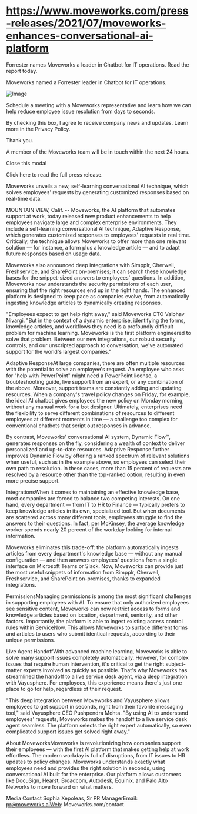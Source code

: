 # https://www.moveworks.com/press-releases/2021/07/moveworks-enhances-conversational-ai-platform

Forrester names Moveworks a leader in Chatbot for IT operations. Read the report today.

Moveworks named a Forrester leader in Chatbot for IT operations. 

![Image](https://www.moveworks.com/hubfs/img/site/qr-demo.png)

Schedule a meeting with a Moveworks representative and learn how we can help reduce employee issue resolution from days to seconds.

By checking this box, I agree to receive company news and updates. Learn more in the Privacy Policy.

Thank you.

A member of the Moveworks team will be in touch within the next 24 hours.



  Close this modal
  


Click here to read the full press release.

Moveworks unveils a new, self-learning conversational AI technique, which solves employees' requests by generating customized responses based on real-time data.

MOUNTAIN VIEW, Calif. -- Moveworks, the AI platform that automates support at work, today released new product enhancements to help employees navigate large and complex enterprise environments. They include a self-learning conversational AI technique, Adaptive Response, which generates customized responses to employees' requests in real time. Critically, the technique allows Moveworks to offer more than one relevant solution — for instance, a form plus a knowledge article — and to adapt future responses based on usage data.

Moveworks also announced deep integrations with Simpplr, Cherwell, Freshservice, and SharePoint on-premises; it can search these knowledge bases for the snippet-sized answers to employees' questions. In addition, Moveworks now understands the security permissions of each user, ensuring that the right resources end up in the right hands. The enhanced platform is designed to keep pace as companies evolve, from automatically ingesting knowledge articles to dynamically creating responses.

"Employees expect to get help right away," said Moveworks CTO Vaibhav Nivargi. "But in the context of a dynamic enterprise, identifying the forms, knowledge articles, and workflows they need is a profoundly difficult problem for machine learning. Moveworks is the first platform engineered to solve that problem. Between our new integrations, our robust security controls, and our unscripted approach to conversation, we've automated support for the world's largest companies."

Adaptive ResponseAt large companies, there are often multiple resources with the potential to solve an employee's request. An employee who asks for "help with PowerPoint" might need a PowerPoint license, a troubleshooting guide, live support from an expert, or any combination of the above. Moreover, support teams are constantly adding and updating resources. When a company's travel policy changes on Friday, for example, the ideal AI chatbot gives employees the new policy on Monday morning, without any manual work for a bot designer. Ultimately, enterprises need the flexibility to serve different combinations of resources to different employees at different moments in time — a challenge too complex for conventional chatbots that script out responses in advance. 

By contrast, Moveworks' conversational AI system, Dynamic Flow™, generates responses on the fly, considering a wealth of context to deliver personalized and up-to-date resources. Adaptive Response further improves Dynamic Flow by offering a ranked spectrum of relevant solutions when useful, such as in the example above, so employees can select their own path to resolution. In these cases, more than 15 percent of requests are resolved by a resource other than the top-ranked option, resulting in even more precise support.

IntegrationsWhen it comes to maintaining an effective knowledge base, most companies are forced to balance two competing interests. On one hand, every department — from IT to HR to Finance — typically prefers to keep knowledge articles in its own, specialized tool. But when documents are scattered across many different tools, employees struggle to find the answers to their questions. In fact, per McKinsey, the average knowledge worker spends nearly 20 percent of the workday looking for internal information.

Moveworks eliminates this trade-off: the platform automatically ingests articles from every department's knowledge base — without any manual configuration — and then answers employees' questions from a single interface on Microsoft Teams or Slack. Now, Moveworks can provide just the most useful snippets of information from Simpplr, Cherwell, Freshservice, and SharePoint on-premises, thanks to expanded integrations.

PermissionsManaging permissions is among the most significant challenges in supporting employees with AI. To ensure that only authorized employees see sensitive content, Moveworks can now restrict access to forms and knowledge articles based on location, department, seniority, and other factors. Importantly, the platform is able to ingest existing access control rules within ServiceNow. This allows Moveworks to surface different forms and articles to users who submit identical requests, according to their unique permissions.

Live Agent HandoffWith advanced machine learning, Moveworks is able to solve many support issues completely automatically. However, for complex issues that require human intervention, it's critical to get the right subject-matter experts involved as quickly as possible. That's why Moveworks has streamlined the handoff to a live service desk agent, via a deep integration with Vayusphere. For employees, this experience means there's just one place to go for help, regardless of their request.

"This deep integration between Moveworks and Vayusphere allows employees to get support in seconds, right from their favorite messaging tool," said Vayusphere CEO Pushpendra Mohta. "By using AI to understand employees' requests, Moveworks makes the handoff to a live service desk agent seamless. The platform selects the right expert automatically, so even complicated support issues get solved right away."

About MoveworksMoveworks is revolutionizing how companies support their employees — with the first AI platform that makes getting help at work effortless. The modern workday is full of disruptions, from IT issues to HR updates to policy changes. Moveworks understands exactly what employees need and provides the right solution in seconds, using conversational AI built for the enterprise. Our platform allows customers like DocuSign, Hearst, Broadcom, Autodesk, Equinix, and Palo Alto Networks to move forward on what matters.

Media Contact Sophia Xepoleas, Sr PR ManagerEmail: pr@moveworks.aiWeb: Moveworks.com/contact 


